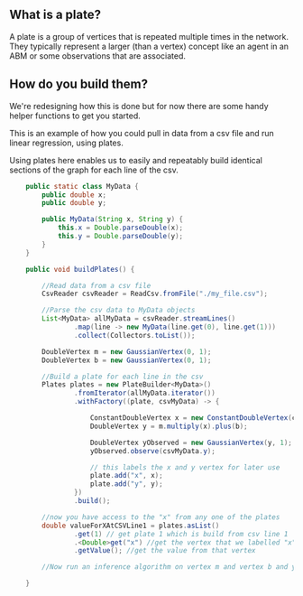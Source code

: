 ## What is a plate?

A plate is a group of vertices that is repeated multiple times in the network. They typically
represent a larger (than a vertex) concept like an agent in an ABM or some observations that are
associated.

## How do you build them?

We're redesigning how this is done but for now there are some handy helper functions to get you
started.

This is an example of how you could pull in data from a csv file and run linear regression, using
plates. 

Using plates here enables us to easily and repeatably build identical sections of the graph for each line of the csv.

```java
    public static class MyData {
        public double x;
        public double y;

        public MyData(String x, String y) {
            this.x = Double.parseDouble(x);
            this.y = Double.parseDouble(y);
        }
    }

    public void buildPlates() {

        //Read data from a csv file
        CsvReader csvReader = ReadCsv.fromFile("./my_file.csv");

        //Parse the csv data to MyData objects
        List<MyData> allMyData = csvReader.streamLines()
                .map(line -> new MyData(line.get(0), line.get(1)))
                .collect(Collectors.toList());

        DoubleVertex m = new GaussianVertex(0, 1);
        DoubleVertex b = new GaussianVertex(0, 1);

        //Build a plate for each line in the csv
        Plates plates = new PlateBuilder<MyData>()
                .fromIterator(allMyData.iterator())
                .withFactory((plate, csvMyData) -> {

                    ConstantDoubleVertex x = new ConstantDoubleVertex(csvMyData.x);
                    DoubleVertex y = m.multiply(x).plus(b);

                    DoubleVertex yObserved = new GaussianVertex(y, 1);
                    yObserved.observe(csvMyData.y);

                    // this labels the x and y vertex for later use
                    plate.add("x", x);
                    plate.add("y", y);
                })
                .build();

        //now you have access to the "x" from any one of the plates
        double valueForXAtCSVLine1 = plates.asList()
                .get(1) // get plate 1 which is build from csv line 1
                .<Double>get("x") //get the vertex that we labelled "x" in that plate
                .getValue(); //get the value from that vertex

        //Now run an inference algorithm on vertex m and vertex b and you have linear regression

    }
```